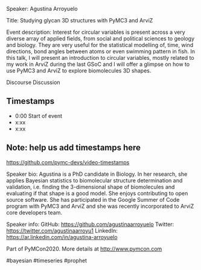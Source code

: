 
Speaker: Agustina Arroyuelo

Title:  Studying glycan 3D structures with PyMC3 and ArviZ


Event description:
Interest for circular variables is present across a very diverse array of applied fields, from social and political sciences to geology and biology. They are very useful for the statistical modelling of, time, wind directions, bond angles between atoms or even swimming pattern in fish. In this talk, I will present an introduction to circular variables, mostly related to my work in ArviZ during the last GSoC and I will offer a glimpse on how to use PyMC3 and ArviZ to explore biomolecules 3D shapes.

Discourse Discussion 

## Timestamps
- 0:00 Start of event
- x:xx 
- x:xx

## Note: help us add timestamps here
https://github.com/pymc-devs/video-timestamps

Speaker bio:
Agustina is a PhD candidate in Biology. In her research, she applies Bayesian statistics to biomolecular structure determination and validation, i.e. finding the 3-dimensional shape of biomolecules and evaluating if that shape is a good model. She enjoys contributing to open source software. She has participated in the Google Summer of Code program with PyMC3 and ArviZ and she was recently incorporated to ArviZ core developers team.

Speaker info: 
GitHub: https://github.com/agustinaarroyuelo 
Twitter: https://twitter.com/agustinaarroyu1
LinkedIn: https://ar.linkedin.com/in/agustina-arroyuelo

Part of PyMCon2020. 
More details at http://www.pymcon.com  

#bayesian #timeseries #prophet
